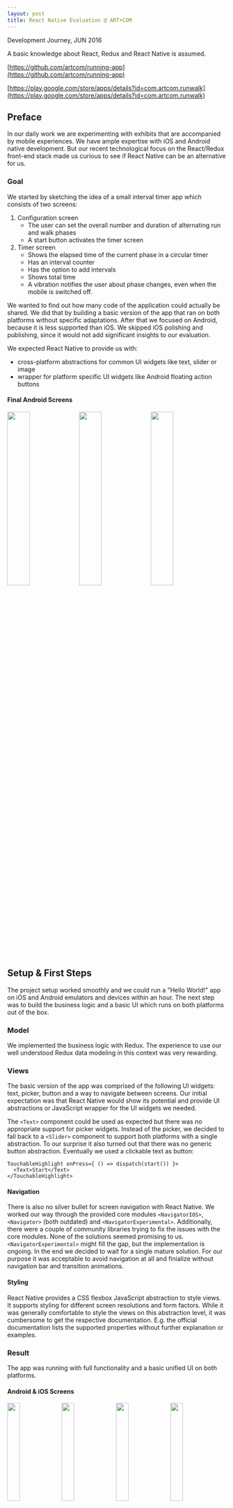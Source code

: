 ```yaml
---
layout: post
title: React Native Evaluation @ ART+COM
---
```


Development Journey, JUN 2016

A basic knowledge about React, Redux and React Native is assumed.

[https://github.com/artcom/running-app](https://github.com/artcom/running-app)

[https://play.google.com/store/apps/details?id=com.artcom.runwalk](https://play.google.com/store/apps/details?id=com.artcom.runwalk)

## Preface

In our daily work we are experimenting with exhibits that are accompanied by mobile experiences. We have ample expertise with iOS and Android native development. But our recent technological focus on the React/Redux front-end stack made us curious to see if React Native can be an alternative for us.

### Goal

We started by sketching the idea of a small interval timer app which consists of two screens:

1. Configuration screen
	* The user can set the overall number and duration of alternating run and walk phases
	* A start button activates the timer screen
2. Timer screen
	* Shows the elapsed time of the current phase in a circular timer
	* Has an interval counter
	* Has the option to add intervals
	* Shows total time
	* A vibration notifies the user about phase changes, even when the mobile is switched off.

We wanted to find out how many code of the application could actually be shared. We did that by building a basic version of the app that ran on both platforms without specific adaptations. After that we focused on Android, because it is less supported than iOS. We skipped iOS polishing and publishing, since it would not add significant insights to our evaluation.

We expected React Native to provide us with:

* cross-platform abstractions for common UI widgets like text, slider or image
* wrapper for platform specific UI widgets like Android floating action buttons

#### Final Android Screens

<img style="width: 32%;" src="{{ site.baseurl }}/images/2016-6-9-react-native-evaluation/rn_android_configuration_final.png"/>
<img style="width: 32%;" src="{{ site.baseurl }}/images/2016-6-9-react-native-evaluation/rn_android_configuration_picker_final.png"/>
<img style="width: 32%;" src="{{ site.baseurl }}/images/2016-6-9-react-native-evaluation/rn_android_timer_final.png"/>

## Setup & First Steps

The project setup worked smoothly and we could run a "Hello World!" app on iOS and Android emulators and devices within an hour. The next step was to build the business logic and a basic UI which runs on both platforms out of the box.

### Model

We implemented the business logic with Redux. The experience to use our well understood Redux data modeling in this context was very rewarding.

### Views

The basic version of the app was comprised of the following UI widgets: text, picker, button and a way to navigate between screens. Our initial expectation was that React Native would show its potential and provide UI abstractions or JavaScript wrapper for the UI widgets we needed.

The `<Text>` component could be used as expected but there was no appropriate support for picker widgets. Instead of the picker, we decided to fall back to a `<Slider>` component to support both platforms with a single abstraction. To our surprise it also turned out that there was no generic button abstraction. Eventually we used a clickable text as button:

```
TouchableHighlight onPress={ () => dispatch(start()) }>
  <Text>Start</Text>
</TouchableHighlight>
```

#### Navigation

There is also no silver bullet for screen navigation with React Native. We worked our way through the provided core modules `<NavigatorIOS>`, `<Navigator>` (both outdated) and `<NavigatorExperimental>`. Additionally, there were a couple of community libraries trying to fix the issues with the core modules. None of the solutions seemed promising to us. `<NavigatorExperimental>` might fill the gap, but the implementation is ongoing. In the end we decided to wait for a single mature solution. For our purpose it was acceptable to avoid navigation at all and finialize without navigation bar and transition animations.

#### Styling

React Native provides a CSS flexbox JavaScript abstraction to style views. It supports styling for different screen resolutions and form factors. While it was generally comfortable to style the views on this abstraction level, it was cumbersome to get the respective documentation. E.g. the official documentation lists the supported properties without further explanation or examples.

### Result

The app was running with full functionality and a basic unified UI on both platforms.

#### Android & iOS Screens

<img style="width: 24%;" src="{{ site.baseurl }}/images/2016-6-9-react-native-evaluation/rn_android_basic_configuration.png"/>
<img style="width: 24%;" src="{{ site.baseurl }}/images/2016-6-9-react-native-evaluation/rn_android_basic_timer.png"/>
<img style="width: 24%;" src="{{ site.baseurl }}/images/2016-6-9-react-native-evaluation/rn_ios_basic_configuration.png"/>
<img style="width: 24%;" src="{{ site.baseurl }}/images/2016-6-9-react-native-evaluation/rn_ios_basic_timer.png"/>

## Android Native Look & Feel

The source code started to diverge with the realization of Material Design for Android.

### Configuration Screen

Since React Native does not provide an appropriate picker component, we decided to implement a wrapper to access the native Android picker. We found it quite convenient to bridge methods and access Java code from JavaScript with the `NativeModules.js` / `ReactContextBaseJavaModule.java` possibility. A bridged method opens an Android `DialogFragment` in front of all other views. The selected values are returned nicely to the JavaScript side via a `com.facebook.react.bridge.Promise` object.

Alternatively we could have re-implemented the Material Design picker in JavaScript using basic view components. We did exactly that for the Material Design start button, though we skipped the tedious work to adapt the design in detail. We had hoped for a usable React Native abstraction or a wrapper, but were disappointed.

### Timer Screen

The timer screen consists of a number of texts and a stop-watch like circular timer. We realized the latter with a native view which uses Androids canvas module to draw primitives, because there was no appropriate abstraction in React Native. As with the picker, we had to do the main part of the coding in Java. Since the timer would be integrated into the layout, it needed to be implemented as React Native Component to be part of the view hierarchy.

Bridging the Java code with the `requireNativeComponent.js` / `SimpleViewManager.java` option was also refreshing. You can specify expected props and work with them on the Java side.

```
<NativeTimerCircle { ...timerCircleProps } />
```

### Vibration in the Background

Since React Native builds upon the `ReactNativeActivity` the React Native timers invoking the JavaScriptCore engine pause when the app is put to background or the screen locks. To achieve the background vibration feature, we also had to implement an Android Java solution. We created a combination of `AlarmManager`, `WakefulBroadcastReceiver` and `IntentService` that we bridged with the `ReactContextBaseJavaModule.java` option. Eventually the service invoked the vibration even if the main activity was paused.

## Summary

Compared to native development we appreciated live reloading when working on the JavaScript side. Hot reloading seems unstable though.

The Documentation is quite sparse, so we often traced the React Native source code.

The community is vivid and many small libraries pop up. However, a lot are outdated or have few contributors. We also got the impression that the maintainers often had a strong JavaScript background. This leads to libraries which were focusing on recreating native UI elements using basic views in javascript instead of using the available native modules.

Besides apps of Facebook, there are no top React Native apps in production.

React Native provides only a few cross-platform UI abstractions and platform specific UI wrapper. We had to write most views in Android Java and bridge them to JavaScript. The bridging had little overhead and worked conveniently.

We find that React Native is a constantly changing, rapidly moving target, with little best practices at hand. We were most comfortable with the implementation of the business logic in solid Redux. However, "Learn once - write anywhere" was not true for us, because most views and the background handling were implemented in Java and bridged to JavaScript.

We also discussed if it is reasonable to expect equal UI abstractions for iOS and Android. Because of the two different native UI paradigms, we doubt that can be managed. That means UI source code will diverge heavily as it comes to platform specfifc requirements. We had not expected that, when we started the journey; but it is pretty obvious now.

It seems the common assessment that React Native is very promising, and we agree. But right now, it's not mature enough for our taste. When more abstractions and  wrapper for native UI widgets appear, best practices emerge and the code stabilizes, we will have a look again.
